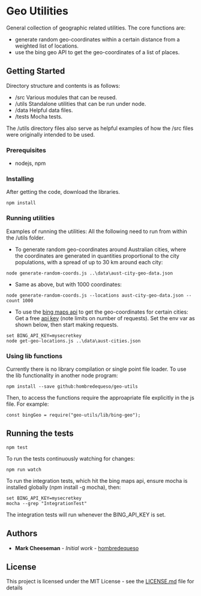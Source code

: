 # Geo Utilities

General collection of geographic related utilities.
The core functions are:
* generate random geo-coordinates within a certain distance from a weighted list of locations.
* use the bing geo API to get the geo-coordinates of a list of places.

## Getting Started

Directory structure and contents is as follows:
* /src      Various modules that can be reused.
* /utils    Standalone utilities that can be run under node.
* /data     Helpful data files.
* /tests    Mocha tests.

The /utils directory files also serve as helpful examples of how the /src files were originally intended to be used.

### Prerequisites

* nodejs, npm

### Installing

After getting the code, download the libraries.
```
npm install
```

### Running utilities

Examples of running the utilities:
All the following need to run from within the /utils folder.

* To generate random geo-coordinates around Australian cities, where the coordinates are generated in quantities proportional to the city populations, with a spread of up to 30 km around each city:
```
node generate-random-coords.js ..\data\aust-city-geo-data.json
```

* Same as above, but with 1000 coordinates:
```
node generate-random-coords.js --locations aust-city-geo-data.json --count 1000
```

* To use the [bing maps api](https://msdn.microsoft.com/en-us/library/dd877180.aspx) to get the geo-coordinates for certain cities:
Get a free [api key](https://msdn.microsoft.com/en-us/library/ff428642.aspx) (note limits on number of requests).
Set the env var as shown below, then start making requests.

```
set BING_API_KEY=mysecretkey
node get-geo-locations.js ..\data\aust-cities.json
```

### Using lib functions

Currently there is no library compilation or single point file loader. To use the lib functionality in another node program:

```
npm install --save github:hombredequeso/geo-utils
```

Then, to access the functions require the approapriate file explicitly in the js file. For example:
```
const bingGeo = require("geo-utils/lib/bing-geo");
```

## Running the tests

```
npm test
```

To run the tests continuously watching for changes:

```
npm run watch
```

To run the integration tests, which hit the bing maps api, ensure mocha is installed globally (npm install -g mocha), then:

```
set BING_API_KEY=mysecretkey
mocha --grep "IntegrationTest"
```

The integration tests will run whenever the BING_API_KEY is set.

## Authors

* **Mark Cheeseman** - *Initial work* - [hombredequeso](https://github.com/hombredequeso)

## License

This project is licensed under the MIT License - see the [LICENSE.md](LICENSE.md) file for details

